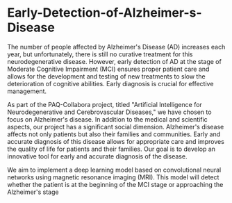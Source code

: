 # Early-Detection-of-Alzheimer-s-Disease
The number of people affected by Alzheimer's Disease (AD) increases each year, but unfortunately, there is still no curative treatment for this neurodegenerative disease. However, early detection of AD at the stage of Moderate Cognitive Impairment (MCI) ensures proper patient care and allows for the development and testing of new treatments to slow the deterioration of cognitive abilities. Early diagnosis is crucial for effective management.

As part of the PAQ-Collabora project, titled "Artificial Intelligence for Neurodegenerative and Cerebrovascular Diseases," we have chosen to focus on Alzheimer's disease. In addition to the medical and scientific aspects, our project has a significant social dimension. Alzheimer's disease affects not only patients but also their families and communities. Early and accurate diagnosis of this disease allows for appropriate care and improves the quality of life for patients and their families. Our goal is to develop an innovative tool for early and accurate diagnosis of the disease.

We aim to implement a deep learning model based on convolutional neural networks using magnetic resonance imaging (MRI). This model will detect whether the patient is at the beginning of the MCI stage or approaching the Alzheimer's stage
